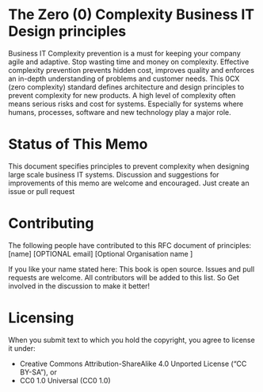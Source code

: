 # The Zero (0) Complexity Business IT Design principles

Business IT Complexity prevention is a must for keeping your company agile and adaptive. Stop wasting time and money on complexity. Effective complexity prevention prevents hidden cost, improves quality and enforces an in-depth understanding of problems and customer needs. This 0CX (zero complexity) standard defines architecture and design principles to prevent complexity for new products. A high level of complexity often means serious risks and cost for systems. Especially for systems where humans, processes, software and new technology play a major role.

# Status of This Memo

This document specifies principles to prevent complexity when designing large scale business IT systems. Discussion and suggestions for improvements of this memo are welcome and encouraged. Just create an issue or pull request

# Contributing

The following people have contributed to this RFC document of principles:
 [name] [OPTIONAL email] [Optional Organisation name ]

If you like your name stated here: This book is open source. Issues and pull requests are welcome. All contributors will be added to this list. So Get involved in the discussion to make it better!


# Licensing

When you submit text to which you hold the copyright, you agree to license it under:

* Creative Commons Attribution-ShareAlike 4.0 Unported License (“CC BY-SA”), or
* CC0 1.0 Universal (CC0 1.0)

